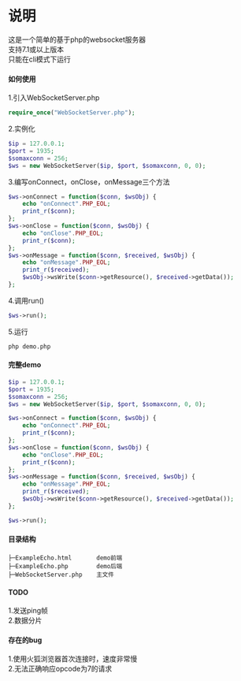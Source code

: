# 说明
这是一个简单的基于php的websocket服务器    
支持7.1或以上版本    
只能在cli模式下运行    
#### 如何使用
1.引入WebSocketServer.php
```php
require_once("WebSocketServer.php");
```
2.实例化
```php
$ip = 127.0.0.1;
$port = 1935;
$somaxconn = 256;
$ws = new WebSocketServer($ip, $port, $somaxconn, 0, 0);
```
3.编写onConnect，onClose，onMessage三个方法
```php
$ws->onConnect = function($conn, $wsObj) {
    echo "onConnect".PHP_EOL;
    print_r($conn);
};
$ws->onClose = function($conn, $wsObj) {
    echo "onClose".PHP_EOL;
    print_r($conn);
};
$ws->onMessage = function($conn, $received, $wsObj) {
    echo "onMessage".PHP_EOL;
    print_r($received);
    $wsObj->wsWrite($conn->getResource(), $received->getData());
};
```
4.调用run()
```php
$ws->run();
```
5.运行
```
php demo.php
```
#### 完整demo
```php
$ip = 127.0.0.1;
$port = 1935;
$somaxconn = 256;
$ws = new WebSocketServer($ip, $port, $somaxconn, 0, 0);

$ws->onConnect = function($conn, $wsObj) {
    echo "onConnect".PHP_EOL;
    print_r($conn);
};
$ws->onClose = function($conn, $wsObj) {
    echo "onClose".PHP_EOL;
    print_r($conn);
};
$ws->onMessage = function($conn, $received, $wsObj) {
    echo "onMessage".PHP_EOL;
    print_r($received);
    $wsObj->wsWrite($conn->getResource(), $received->getData());
};

$ws->run();
```
#### 目录结构
~~~
├─ExampleEcho.html       demo前端
├─ExampleEcho.php        demo后端
├─WebSocketServer.php    主文件
~~~
#### TODO
1.发送ping帧    
2.数据分片    
#### 存在的bug
1.使用火狐浏览器首次连接时，速度非常慢    
2.无法正确响应opcode为7的请求    
